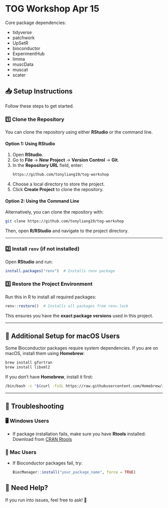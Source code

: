 # TOG Workshop Apr 15

Core package dependencies:

- tidyverse
- patchwork
- UpSetR
- bioconductor
- ExperimentHub
- limma
- muscData
- muscat
- scater





## 📥 Setup Instructions
Follow these steps to get started.

### 1️⃣ Clone the Repository
You can clone the repository using either **RStudio** or the command line.

#### Option 1: Using RStudio
1. Open **RStudio**.
2. Go to **File** → **New Project** → **Version Control** → **Git**.
3. In the **Repository URL** field, enter:
   ```sh
   https://github.com/tonyliang19/tog-workshop
   ```
4. Choose a local directory to store the project.
5. Click **Create Project** to clone the repository.

#### Option 2: Using the Command Line
Alternatively, you can clone the repository with:
```sh
git clone https://github.com/tonyliang19/tog-workshop
```

Then, open **R/RStudio** and navigate to the project directory.

---

### 2️⃣ Install `renv` (if not installed)
Open **RStudio** and run:
```r
install.packages("renv")  # Installs renv package
```

### 3️⃣ Restore the Project Environment
Run this in R to install all required packages:
```r
renv::restore()  # Installs all packages from renv.lock
```
This ensures you have the **exact package versions** used in this project.

---

## 🔧 Additional Setup for macOS Users
Some Bioconductor packages require system dependencies. If you are on macOS, install them using **Homebrew**:

```sh
brew install gfortran
brew install libxml2
```
If you don’t have **Homebrew**, install it first:  
```sh
/bin/bash -c "$(curl -fsSL https://raw.githubusercontent.com/Homebrew/install/HEAD/install.sh)"
```

---

## 🐞 Troubleshooting

### 🖥 Windows Users
- If package installation fails, make sure you have **Rtools** installed:  
  Download from [CRAN Rtools](https://cran.r-project.org/bin/windows/Rtools/)

### 🍏 Mac Users
- If Bioconductor packages fail, try:  
  ```r
  BiocManager::install("your_package_name", force = TRUE)
  ```

## 📢 Need Help?
If you run into issues, feel free to ask! 🚀

